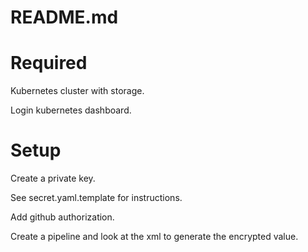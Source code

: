 # README.md

# Required

Kubernetes cluster with storage.

Login kubernetes dashboard.

# Setup 
Create a private key.

See secret.yaml.template for instructions.

Add github authorization.

Create a pipeline and look at the xml to generate the encrypted value.
